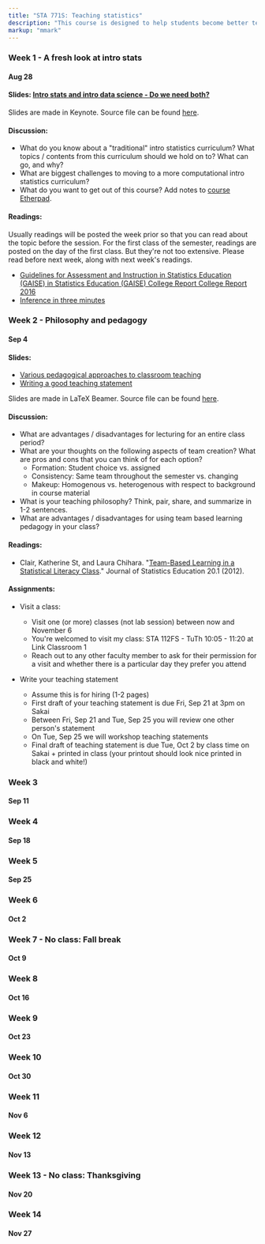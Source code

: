 ```yaml
---
title: "STA 771S: Teaching statistics"
description: "This course is designed to help students become better teachers and communicators of statistics. Students will be introduced to innovative pedagogical approaches for teaching college level statistics and data science, with an emphasis on introductory level education."
markup: "mmark"
---
```


### Week 1 - A fresh look at intro stats

#### Aug 28

#### Slides: [Intro stats and intro data science - Do we need both?](/slides/01-fresh-look/intro-stat-ds-need-both.pdf)

Slides are made in Keynote. Source file can be found [here](/slides/01-fresh-look/intro-stat-ds-need-both.key).

#### Discussion: 

- What do you know about a "traditional" intro statistics curriculum? What topics / contents from this curriculum should we hold on to? What can go, and why?
- What are biggest challenges to moving to a more computational intro statistics curriculum?
- What do you want to get out of this course? Add notes to [course Etherpad](https://oasis.sandstorm.io/shared/1AUhUNwW4pYO9aH9s8DczMjTELbCCFkf02ZJIBLfx2u).

#### Readings:

Usually readings will be posted the week prior so that you can read about the topic before the session. For the first class of the semester, readings are posted on the day of the first class. But they're not too extensive. Please read 
before next week, along with next week's readings.

- [Guidelines for Assessment and Instruction in Statistics Education (GAISE) in Statistics Education (GAISE) College Report College Report 2016](http://www.amstat.org/asa/files/pdfs/GAISE/GaiseCollege_Full.pdf)
- [Inference in three minutes](http://allendowney.blogspot.com/2018/06/inference-in-three-hours.html)


### Week 2 - Philosophy and pedagogy

#### Sep 4

#### Slides:

- [Various pedagogical approaches to classroom teaching](/slides/02-philosophy-pedagogy/pedagogies.pdf)
- [Writing a good teaching statement](/slides/02-philosophy-pedagogy/teaching-statement.pdf)

Slides are made in LaTeX Beamer. Source file can be found [here](https://github.com/sta771-f18/website/tree/master/static/slides/02-philosophy-pedagogy).

#### Discussion:

- What are advantages / disadvantages for lecturing for an entire class period?
- What are your thoughts on the following aspects of team creation? What are pros and cons that you can think of for each option?
    - Formation: Student choice vs. assigned
    - Consistency: Same team throughout the semester vs. changing
    - Makeup: Homogenous vs. heterogenous with respect to background in course material
- What is your teaching philosophy? Think, pair, share, and summarize in 1-2 sentences.
- What are advantages / disadvantages for using team based learning pedagogy in your class?

#### Readings:

- Clair, Katherine St, and Laura Chihara. "[Team-Based Learning in a Statistical Literacy Class](http://ww2.amstat.org/publications/jse/v20n1/chihara.pdf)." Journal of Statistics Education 20.1 (2012).


#### Assignments:

- Visit a class:
    - Visit one (or more) classes (not lab session) between now and November 6
    - You're welcomed to visit my class: STA 112FS - TuTh 10:05 - 11:20 at Link Classroom 1
    - Reach out to any other faculty member to ask for their permission for a visit and whether there is a particular day they prefer you attend

- Write your teaching statement
    - Assume this is for hiring (1-2 pages)
    - First draft of your teaching statement is due Fri, Sep 21 at 3pm on Sakai
    - Between Fri, Sep 21 and Tue, Sep 25 you will review one other person's statement
    - On Tue, Sep 25 we will workshop teaching statements
    - Final draft of teaching statement is due Tue, Oct 2 by class time on Sakai + printed in class (your printout should look nice printed in black and white!)


### Week 3

#### Sep 11

### Week 4

#### Sep 18

### Week 5

#### Sep 25

### Week 6

#### Oct 2

### Week 7 - No class: Fall break

#### Oct 9

### Week 8

#### Oct 16

### Week 9

#### Oct 23

### Week 10

#### Oct 30

### Week 11

#### Nov 6

### Week 12

#### Nov 13

### Week 13 - No class: Thanksgiving

#### Nov 20

### Week 14

#### Nov 27
